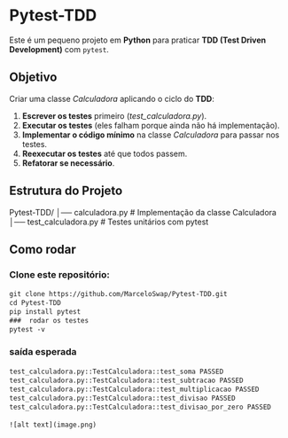 # Pytest-TDD

Este é um pequeno projeto em **Python** para praticar **TDD (Test Driven Development)** com `pytest`.

## Objetivo
Criar uma classe *Calculadora* aplicando o ciclo do **TDD**:

1. **Escrever os testes** primeiro (*test_calculadora.py*).
2. **Executar os testes** (eles falham porque ainda não há implementação).
3. **Implementar o código mínimo** na classe *Calculadora* para passar nos testes.
4. **Reexecutar os testes** até que todos passem.
5. **Refatorar se necessário**.

## Estrutura do Projeto

Pytest-TDD/
│── calculadora.py # Implementação da classe Calculadora
│── test_calculadora.py # Testes unitários com pytest

## Como rodar

### Clone este repositório:
    git clone https://github.com/MarceloSwap/Pytest-TDD.git
    cd Pytest-TDD
    pip install pytest
    ###  rodar os testes
    pytest -v

### saída esperada
    test_calculadora.py::TestCalculadora::test_soma PASSED
    test_calculadora.py::TestCalculadora::test_subtracao PASSED
    test_calculadora.py::TestCalculadora::test_multiplicacao PASSED
    test_calculadora.py::TestCalculadora::test_divisao PASSED
    test_calculadora.py::TestCalculadora::test_divisao_por_zero PASSED

    ![alt text](image.png)
